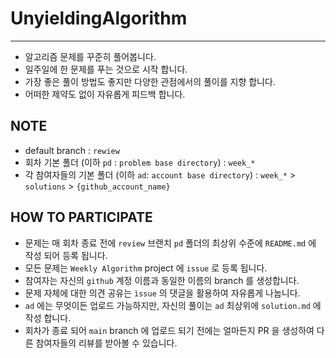 # UnyieldingAlgorithm

---

- 알고리즘 문제를 꾸준히 풀어봅니다.
- 일주일에 한 문제를 푸는 것으로 시작 합니다.
- 가장 좋은 풀이 방법도 좋지만 다양한 관점에서의 풀이를 지향 합니다.
- 어떠한 제약도 없이 자유롭게 피드백 합니다.

## NOTE
- default branch : `rewiew`
- 회차 기본 폴더 (이하 `pd` : `problem base directory`) : `week_*`
- 각 참여자들의 기본 폴더 (이하 `ad`: `account base directory`) : `week_*` > `solutions` > `{github_account_name}`

## HOW TO PARTICIPATE
- 문제는 매 회차 종료 전에 `review` 브랜치 `pd` 폴더의 최상위 수준에 `README.md` 에 작성 되어 등록 됩니다.
- 모든 문제는 `Weekly Algorithm` project 에 `issue` 로 등록 됩니다.
- 참여자는 자신의 `github` 계정 이름과 동일한 이름의 branch 를 생성합니다.
- 문제 자체에 대한 의견 공유는 `ìssue` 의 댓글을 활용하여 자유롭게 나눕니다.
- `ad` 에는 무엇이든 업로드 가능하지만, 자신의 풀이는 `ad` 최상위에 `solution.md` 에 작성 합니다.
- 회차가 종료 되어 `main` branch 에 업로드 되기 전에는 얼마든지 PR 을 생성하여 다른 참여자들의 리뷰를 받아볼 수 있습니다.
